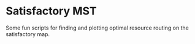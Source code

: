 # Satisfactory MST

Some fun scripts for finding and plotting optimal resource routing on the satisfactory map.